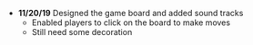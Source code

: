 - **11/20/19** Designed the game board and added sound tracks
  - Enabled players to click on the board to make moves
  - Still need some decoration
